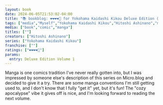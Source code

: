 ```yaml
---
layout: book
date: 2024-06-05T21:53:02-04:00
title: "📚 bookblog: ❤️❤️❤️❤️🖤 for Yokohama Kaidashi Kikou Deluxe Edition (Volume 1), by Hitoshi Ashinano"
tags: ["media","Myself","Yokohama Kaidashi Kikou","Hitoshi Ashinano","manga","comics","Micro.blog","post-apocalyptic fiction"]
media: ["book","comic","manga"]
titles: [""]
creators: ["Hitoshi Ashinano"]
series: ["Yokohama Kaidashi Kikou"]
franchise: [""]
ratings: ["❤️❤️❤️❤️🖤"]
params:
  entry: Deluxe Edition Volume 1
---
```

Manga is one comics tradition I've never really gotten into, but I was impressed by someone else's description of this series on Micro.blog and decided to give it a try. There are some manga conventions I'm still getting used to, and I don't know that I fully "get it" yet, but it's fun! The "cozy apocalypse" vibe it gives off is nice, and I'm looking forward to reading the next volume.
